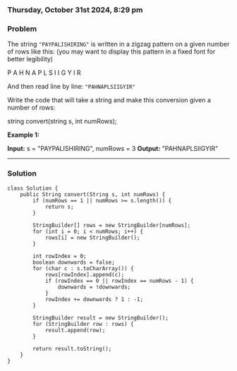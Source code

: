 ### Thursday, October 31st 2024, 8:29 pm

### Problem
The string `"PAYPALISHIRING"` is written in a zigzag pattern on a given number of rows like this: (you may want to display this pattern in a fixed font for better legibility)

P   A   H   N
A P L S I I G
Y   I   R

And then read line by line: `"PAHNAPLSIIGYIR"`

Write the code that will take a string and make this conversion given a number of rows:

string convert(string s, int numRows);

**Example 1:**

**Input:** s = "PAYPALISHIRING", numRows = 3
**Output:** "PAHNAPLSIIGYIR"

---
### Solution
```
class Solution {
    public String convert(String s, int numRows) {
        if (numRows == 1 || numRows >= s.length()) {
            return s;
        }

        StringBuilder[] rows = new StringBuilder[numRows];
        for (int i = 0; i < numRows; i++) {
            rows[i] = new StringBuilder();
        }

        int rowIndex = 0;
        boolean downwards = false;
        for (char c : s.toCharArray()) {
            rows[rowIndex].append(c);
            if (rowIndex == 0 || rowIndex == numRows - 1) {
                downwards = !downwards;
            }
            rowIndex += downwards ? 1 : -1;
        }

        StringBuilder result = new StringBuilder();
        for (StringBuilder row : rows) {
            result.append(row);
        }

        return result.toString();
    }
}
```


